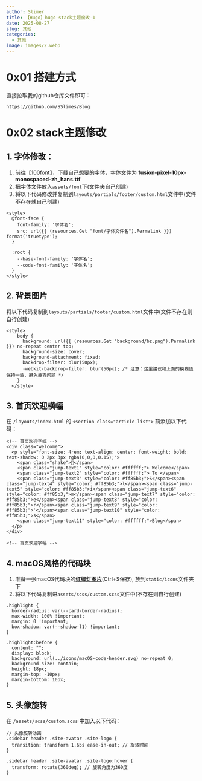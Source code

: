 ```yaml
---
author: Slimer
title: 【Hugo】hugo-stack主题魔改-1
date: 2025-08-27
slug: 其他
categories:
  - 其他
image: images/2.webp
---
```


# 0x01 搭建方式
直接拉取我的github仓库文件即可：
```
https://github.com/SSlimes/Blog
```
# 0x02 stack主题修改
## 1. 字体修改：
1. 前往【[100font](https://www.100font.com/)】，下载自己想要的字体，字体文件为 **fusion-pixel-10px-monospaced-zh_hans.ttf**
2. 把字体文件放入`assets/font`下(文件夹自己创建)
3. 将以下代码修改并复制到`layouts/partials/footer/custom.html`文件中(文件不存在就自己创建)
```
<style>
  @font-face {
    font-family: '字体名';
    src: url({{ (resources.Get "font/字体文件名").Permalink }}) format('truetype');
  }

  :root {
    --base-font-family: '字体名';
    --code-font-family: '字体名';
  }
</style>
```
## 2. 背景图片
将以下代码复制到`layouts/partials/footer/custom.html`文件中(文件不存在则自行创建)
```
<style>
    body {
      background: url({{ (resources.Get "background/bz.png").Permalink }}) no-repeat center top;
      background-size: cover;
      background-attachment: fixed;
      backdrop-filter: blur(50px);
      -webkit-backdrop-filter: blur(50px); /* 注意：这里建议和上面的模糊值保持一致，避免兼容问题 */
    }
  </style>
```
## 3. 首页欢迎横幅
在 `/layouts/index.html` 的 `<section class="article-list">` 前添加以下代码：
```
<!-- 首页欢迎字幅 -->
<div class="welcome">
  <p style="font-size: 4rem; text-align: center; font-weight: bold; text-shadow: 0 2px 3px rgba(0,0,0,0.15);">
    <span class="shake">👋</span>
    <span class="jump-text1" style="color: #ffffff;"> Welcome</span>
    <span class="jump-text2" style="color: #ffffff;"> To </span>
    <span class="jump-text3" style="color: #ff85b3;">S</span><span class="jump-text4" style="color: #ff85b3;">l</span><span class="jump-text5" style="color: #ff85b3;">i</span><span class="jump-text6" style="color: #ff85b3;">m</span><span class="jump-text7" style="color: #ff85b3;">e</span><span class="jump-text8" style="color: #ff85b3;">r</span><span class="jump-text9" style="color: #ff85b3;">'</span><span class="jump-text10" style="color: #ff85b3;">s</span>
    <span class="jump-text11" style="color: #ffffff;">Blog</span>
  </p>
</div>

<!-- 首页欢迎字幅 -->
```
## 4. macOS风格的代码块
1. 准备一张macOS代码块的[**红绿灯图片**](https://letere-gzj.github.io/hugo-stack/p/hugo/custom-stack-theme/macOS-code-header.svg)(Ctrl+S保存), 放到`static/icons`文件夹下
2. 将以下代码复制进`assets/scss/custom.scss`文件中(不存在则自行创建)
```
.highlight {
  border-radius: var(--card-border-radius);
  max-width: 100% !important;
  margin: 0 !important;
  box-shadow: var(--shadow-l1) !important;
}

.highlight:before {
  content: "";
  display: block;
  background: url(../icons/macOS-code-header.svg) no-repeat 0;
  background-size: contain;
  height: 18px;
  margin-top: -10px;
  margin-bottom: 10px;
}
```
## 5. 头像旋转
在 `/assets/scss/custom.scss` 中加入以下代码：
```
// 头像旋转动画
.sidebar header .site-avatar .site-logo {
  transition: transform 1.65s ease-in-out; // 旋转时间
}

.sidebar header .site-avatar .site-logo:hover {
  transform: rotate(360deg); // 旋转角度为360度
}
```

